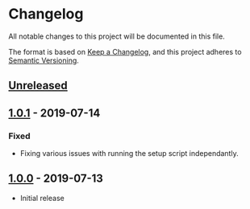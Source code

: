 # Changelog

All notable changes to this project will be documented in this file.

The format is based on [Keep a Changelog](https://keepachangelog.com/en/1.0.0/),
and this project adheres to [Semantic Versioning](https://semver.org/spec/v2.0.0.html).

## [Unreleased]

## [1.0.1] - 2019-07-14

### Fixed

- Fixing various issues with running the setup script independantly.

## [1.0.0] - 2019-07-13

- Initial release

[Unreleased]: https://github.com/sten626/dotfiles/compare/1.0.1...HEAD
[1.0.1]: https://github.com/sten626/dotfiles/compare/1.0.0...1.0.1
[1.0.0]: https://github.com/sten626/dotfiles/releases/tag/1.0.0

